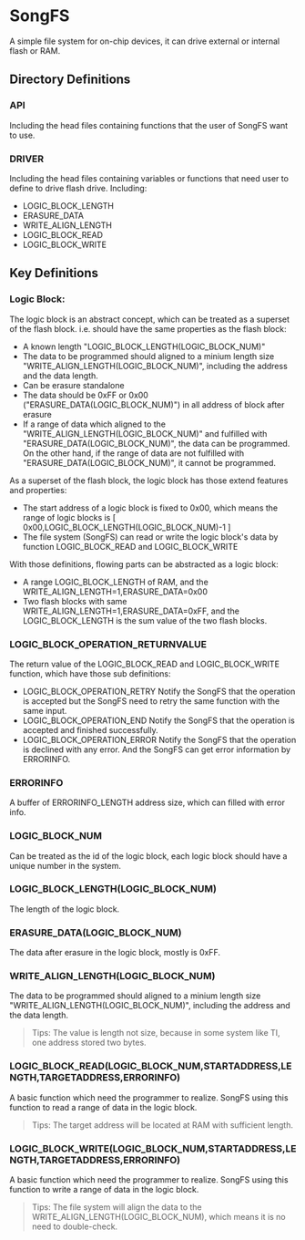 # SongFS

A simple file system for on-chip devices, it can drive external or internal flash or RAM.


## Directory Definitions

### API

Including the head files containing functions that the user of SongFS want to use.

### DRIVER

Including the head files containing variables or functions that need user to define to drive flash drive. Including:
- LOGIC_BLOCK_LENGTH
- ERASURE_DATA
- WRITE_ALIGN_LENGTH
- LOGIC_BLOCK_READ
- LOGIC_BLOCK_WRITE

## Key Definitions

### Logic Block:

The logic block is an abstract concept, which can be treated as a superset of the flash block. i.e. should have the same properties as the flash block:

- A known length "LOGIC_BLOCK_LENGTH(LOGIC_BLOCK_NUM)"
- The data to be programmed should aligned to a minium length size "WRITE_ALIGN_LENGTH(LOGIC_BLOCK_NUM)", including the address and the data length.
- Can be erasure standalone
- The data should be 0xFF or 0x00 ("ERASURE_DATA(LOGIC_BLOCK_NUM)") in all address of block after erasure
- If a range of data which aligned to the "WRITE_ALIGN_LENGTH(LOGIC_BLOCK_NUM)" and fulfilled with "ERASURE_DATA(LOGIC_BLOCK_NUM)", the data can be programmed. On the other hand, if the range of data are not fulfilled with  "ERASURE_DATA(LOGIC_BLOCK_NUM)", it cannot be programmed.

As a superset of the flash block, the logic block has those extend features and properties:

- The start address of a logic block is fixed to 0x00, which means the range of logic blocks is [ 0x00,LOGIC_BLOCK_LENGTH(LOGIC_BLOCK_NUM)-1 ]
- The file system (SongFS) can read or write the logic block's data by function LOGIC_BLOCK_READ and LOGIC_BLOCK_WRITE

With those definitions, flowing parts can be abstracted as a logic block:

- A range LOGIC_BLOCK_LENGTH of RAM, and the WRITE_ALIGN_LENGTH=1,ERASURE_DATA=0x00
- Two flash blocks with same WRITE_ALIGN_LENGTH=1,ERASURE_DATA=0xFF, and the LOGIC_BLOCK_LENGTH is the sum value of the two flash blocks.

### LOGIC_BLOCK_OPERATION_RETURNVALUE

The return value of the LOGIC_BLOCK_READ and LOGIC_BLOCK_WRITE function, which have those sub definitions:

- LOGIC_BLOCK_OPERATION_RETRY
  Notify the SongFS that the operation is accepted but the SongFS need to retry the same function with the same input.
- LOGIC_BLOCK_OPERATION_END
  Notify the SongFS that the operation is accepted and finished successfully.
- LOGIC_BLOCK_OPERATION_ERROR
  Notify the SongFS that the operation is declined with any error. And the SongFS can get error information by ERRORINFO.

### ERRORINFO

A buffer of ERRORINFO_LENGTH address size, which can filled with error info.



### LOGIC_BLOCK_NUM

Can be treated as the id of the logic block, each logic block should have a unique number in the system.

### LOGIC_BLOCK_LENGTH(LOGIC_BLOCK_NUM)

The length of the logic block.

### ERASURE_DATA(LOGIC_BLOCK_NUM)

The data after erasure in the logic block, mostly is 0xFF.

### WRITE_ALIGN_LENGTH(LOGIC_BLOCK_NUM)

The data to be programmed should aligned to a minium length size "WRITE_ALIGN_LENGTH(LOGIC_BLOCK_NUM)", including the address and the data length.

>Tips:
The value is length not size, because in some system like TI, one address stored two bytes.

### LOGIC_BLOCK_READ(LOGIC_BLOCK_NUM,STARTADDRESS,LENGTH,TARGETADDRESS,ERRORINFO)

A basic function which need the programmer to realize. SongFS using this function to read a range of data in the logic block.
>Tips:
The target address will be located at RAM with sufficient length.

### LOGIC_BLOCK_WRITE(LOGIC_BLOCK_NUM,STARTADDRESS,LENGTH,TARGETADDRESS,ERRORINFO)

A basic function which need the programmer to realize. SongFS using this function to write a range of data in the logic block.
>Tips:
The file system will align the data to the WRITE_ALIGN_LENGTH(LOGIC_BLOCK_NUM), which means it is no need to double-check.

